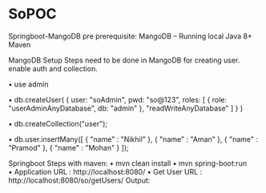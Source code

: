 # SoPOC
Springboot-MangoDB
pre prerequisite: 
MangoDB – Running local
Java 8+
Maven

MangoDB Setup
Steps need to be done in MangoDB for creating user. enable auth and collection.

•	use admin

•	db.createUser(
  {
    user: "soAdmin",
    pwd: "so@123",
    roles: [ { role: "userAdminAnyDatabase", db: "admin" }, "readWriteAnyDatabase" ]
  }
)

•	db.createCollection("user");

•	db.user.insertMany([
  {
    "name" : "Nikhil"
  },
  {
    "name" : "Aman"
  },
  {
    "name" : "Pramod"
  },
  {
    "name" : "Mohan"
  }
]);



Springboot Steps with maven:
•	mvn clean install
•	mvn spring-boot:run  
•	Application URL : http://localhost:8080/
•	Get User URL : http://localhost:8080/so/getUsers/
Output:
 


